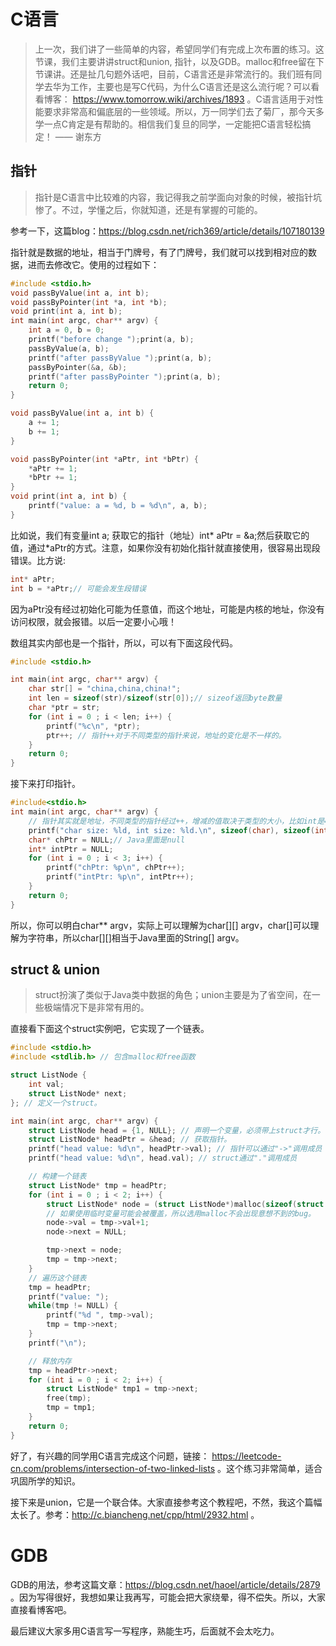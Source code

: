 # C语言
> 上一次，我们讲了一些简单的内容，希望同学们有完成上次布置的练习。这节课，我们主要讲讲struct和union, 指针，以及GDB。malloc和free留在下节课讲。还是扯几句题外话吧，目前，C语言还是非常流行的。我们班有同学去华为工作，主要也是写C代码，为什么C语言还是这么流行呢？可以看看博客： https://www.tomorrow.wiki/archives/1893 。C语言适用于对性能要求非常高和偏底层的一些领域。所以，万一同学们去了菊厂，那今天多学一点C肯定是有帮助的。相信我们复旦的同学，一定能把C语言轻松搞定！         —— 谢东方

## 指针
> 指针是C语言中比较难的内容，我记得我之前学面向对象的时候，被指针坑惨了。不过，学懂之后，你就知道，还是有掌握的可能的。

参考一下，这篇blog：https://blog.csdn.net/rich369/article/details/107180139

指针就是数据的地址，相当于门牌号，有了门牌号，我们就可以找到相对应的数据，进而去修改它。使用的过程如下：
```c
#include <stdio.h>
void passByValue(int a, int b);
void passByPointer(int *a, int *b);
void print(int a, int b);
int main(int argc, char** argv) {
    int a = 0, b = 0;
    printf("before change ");print(a, b);
    passByValue(a, b);
    printf("after passByValue ");print(a, b);
    passByPointer(&a, &b);
    printf("after passByPointer ");print(a, b);
    return 0;
}

void passByValue(int a, int b) {
    a += 1;
    b += 1;
}

void passByPointer(int *aPtr, int *bPtr) {
    *aPtr += 1;
    *bPtr += 1;
}
void print(int a, int b) {
    printf("value: a = %d, b = %d\n", a, b);
}
```
比如说，我们有变量int a; 获取它的指针（地址）int* aPtr = &a;然后获取它的值，通过*aPtr的方式。注意，如果你没有初始化指针就直接使用，很容易出现段错误。比方说:
```c
int* aPtr;
int b = *aPtr;// 可能会发生段错误
```
因为aPtr没有经过初始化可能为任意值，而这个地址，可能是内核的地址，你没有访问权限，就会报错。以后一定要小心哦！

数组其实内部也是一个指针，所以，可以有下面这段代码。
```c
#include <stdio.h>

int main(int argc, char** argv) {
    char str[] = "china,china,china!";
    int len = sizeof(str)/sizeof(str[0]);// sizeof返回byte数量
    char *ptr = str;
    for (int i = 0 ; i < len; i++) {
        printf("%c\n", *ptr);
        ptr++; // 指针++对于不同类型的指针来说，地址的变化是不一样的。
    }
    return 0;
}
```
接下来打印指针。
```c
#include<stdio.h>
int main(int argc, char** argv) {
    // 指针其实就是地址，不同类型的指针经过++，增减的值取决于类型的大小，比如int是4个字节，char是一个字节
    printf("char size: %ld, int size: %ld.\n", sizeof(char), sizeof(int));
    char* chPtr = NULL;// Java里面是null
    int* intPtr = NULL;
    for (int i = 0 ; i < 3; i++) {
        printf("chPtr: %p\n", chPtr++);
        printf("intPtr: %p\n", intPtr++);
    }
    return 0;
}
```

所以，你可以明白char** argv，实际上可以理解为char[][] argv，char[]可以理解为字符串，所以char[][]相当于Java里面的String[] argv。

## struct & union
> struct扮演了类似于Java类中数据的角色；union主要是为了省空间，在一些极端情况下是非常有用的。

直接看下面这个struct实例吧，它实现了一个链表。
```C
#include <stdio.h>
#include <stdlib.h> // 包含malloc和free函数

struct ListNode {
    int val;
    struct ListNode* next;
}; // 定义一个struct。

int main(int argc, char** argv) {
    struct ListNode head = {1, NULL}; // 声明一个变量，必须带上struct才行。
    struct ListNode* headPtr = &head; // 获取指针。
    printf("head value: %d\n", headPtr->val); // 指针可以通过"->"调用成员
    printf("head value: %d\n", head.val); // struct通过"."调用成员

    // 构建一个链表
    struct ListNode* tmp = headPtr;
    for (int i = 0 ; i < 2; i++) {
        struct ListNode* node = (struct ListNode*)malloc(sizeof(struct ListNode)); // 通过malloc在堆上分配空间。
        // 如果使用临时变量可能会被覆盖，所以选用malloc不会出现意想不到的bug。
        node->val = tmp->val+1;
        node->next = NULL;

        tmp->next = node;
        tmp = tmp->next;
    }
    // 遍历这个链表
    tmp = headPtr;
    printf("value: ");
    while(tmp != NULL) {
        printf("%d ", tmp->val);
        tmp = tmp->next;
    }
    printf("\n");

    // 释放内存
    tmp = headPtr->next;
    for (int i = 0 ; i < 2; i++) {
        struct ListNode* tmp1 = tmp->next;
        free(tmp);
        tmp = tmp1;
    }
    return 0;
}

```

好了，有兴趣的同学用C语言完成这个问题，链接： https://leetcode-cn.com/problems/intersection-of-two-linked-lists 。这个练习非常简单，适合巩固所学的知识。

接下来是union，它是一个联合体。大家直接参考这个教程吧，不然，我这个篇幅太长了。参考：http://c.biancheng.net/cpp/html/2932.html 。


# GDB
GDB的用法，参考这篇文章：https://blog.csdn.net/haoel/article/details/2879 。因为写得很好，我想如果让我再写，可能会把大家绕晕，得不偿失。所以，大家直接看博客吧。

最后建议大家多用C语言写一写程序，熟能生巧，后面就不会太吃力。